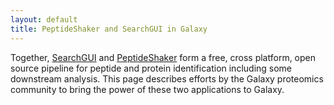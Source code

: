```yaml
---
layout: default
title: PeptideShaker and SearchGUI in Galaxy
---
```


Together, [SearchGUI](http://searchgui.googlecode.com) and [PeptideShaker](http://peptideshaker.googlecode.com) form a free, cross platform, open source pipeline for peptide and protein identification including some downstream analysis.  This page describes efforts by the Galaxy proteomics community to bring the power of these two applications to Galaxy.


